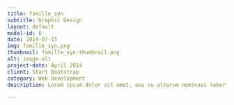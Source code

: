 ```yaml
---
title: famille_syn
subtitle: Graphic Design
layout: default
modal-id: 6
date: 2014-07-15
img: famille_syn.png
thumbnail: famille_syn-thumbnail.png
alt: image-alt
project-date: April 2014
client: Start Bootstrap
category: Web Development
description: Lorem ipsum dolor sit amet, usu cu alterum nominavi lobortis. At duo novum diceret. Tantas apeirian vix et, usu sanctus postulant inciderint ut, populo diceret necessitatibus in vim. Cu eum dicam feugiat noluisse.

---
```

